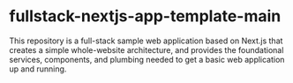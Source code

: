 # fullstack-nextjs-app-template-main
This repository is a full-stack sample web application based on Next.js that creates a simple whole-website architecture, and provides the foundational services, components, and plumbing needed to get a basic web application up and running.
